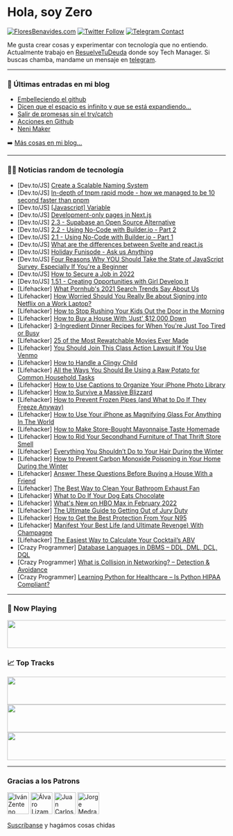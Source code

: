 # Hola, soy Zero

[![FloresBenavides.com](https://img.shields.io/website?down_message=oops&label=MiBlog&style=for-the-badge&up_message=online&url=https%3A%2F%2Ffloresbenavides.com)](https://floresbenavides.com) [![Twitter Follow](https://img.shields.io/twitter/follow/ZeroDragon?color=%231DA1F2&label=Follow&logo=twitter&logoColor=ffffff&style=for-the-badge)](https://twitter.com/zerodragon) [![Telegram Contact](https://img.shields.io/badge/escr%C3%ADbeme-ZeroDragon-%2326A5E4?style=for-the-badge&logo=telegram)](https://t.me/zerodragon)

Me gusta crear cosas y experimentar con tecnología que no entiendo.
Actualmente trabajo en [ResuelveTuDeuda](http://github.com/resuelve) donde soy Tech Manager.
Si buscas chamba, mandame un mensaje en [telegram](https://t.me/zerodragon).

---

### 📕 Últimas entradas en mi blog
<!-- BLOG-POST-LIST:START -->
- [Embelleciendo el github](https://floresbenavides.com/embelleciendo-el-github/)
- [Dicen que el espacio es infinito y que se está expandiendo…](https://floresbenavides.com/dicen-que-el-espacio-es-infinito-y-que-se-esta-expandiendo/)
- [Salir de promesas sin el try/catch](https://floresbenavides.com/salir-de-promesas-sin-el-try-catch/)
- [Acciones en Github](https://floresbenavides.com/acciones-en-github/)
- [Neni Maker](https://floresbenavides.com/neni-maker/)
<!-- BLOG-POST-LIST:END -->

➡️ [Más cosas en mi blog...](https://floresbenavides.com)

---

### 👨‍💻 Noticias random de tecnología
<!-- TECH-POSTS:START -->
- [Dev.to/JS] [Create a Scalable Naming System](https://dev.to/lrth06/create-a-scalable-naming-system-4ldn)
- [Dev.to/JS] [In-depth of tnpm rapid mode - how we managed to be 10 second faster than pnpm](https://dev.to/atian25/in-depth-of-tnpm-rapid-mode-how-could-we-fast-10s-than-pnpm-3bpp)
- [Dev.to/JS] [[Javascript] Variable](https://dev.to/joylee/javascript-variable-4lip)
- [Dev.to/JS] [Development-only pages in Next.js](https://dev.to/tylerlwsmith/development-only-pages-in-nextjs-4fgo)
- [Dev.to/JS] [2.3 - Supabase an Open Source Alternative](https://dev.to/codingcatdev/23-supabase-an-open-source-alternative-42l)
- [Dev.to/JS] [2.2 - Using No-Code with Builder.io - Part 2](https://dev.to/codingcatdev/22-using-no-code-with-builderio-part-2-38ch)
- [Dev.to/JS] [2.1 - Using No-Code with Builder.io - Part 1](https://dev.to/codingcatdev/21-using-no-code-with-builderio-part-1-2fji)
- [Dev.to/JS] [What are the differences between Svelte and react.js](https://dev.to/yaku/what-are-the-differences-between-svelte-and-reactjs-2n96)
- [Dev.to/JS] [Holiday Funisode - Ask us Anything](https://dev.to/codingcatdev/holiday-funisode-ask-us-anything-251b)
- [Dev.to/JS] [Four Reasons Why YOU Should Take the State of JavaScript Survey, Especially If You&#39;re a Beginner](https://dev.to/sachagreif/four-reasons-why-you-should-take-the-state-of-javascript-survey-especially-if-youre-a-beginner-547a)
- [Dev.to/JS] [How to Secure a Job in 2022](https://dev.to/yaku/how-to-secure-a-job-in-2022-502d)
- [Dev.to/JS] [1.51 - Creating Opportunities with Girl Develop It](https://dev.to/codingcatdev/151-creating-opportunities-with-girl-develop-it-nff)
- [Lifehacker] [What Pornhub&#39;s 2021 Search Trends Say About Us](https://lifehacker.com/what-pornhubs-2021-search-trends-say-about-us-1848412206)
- [Lifehacker] [How Worried Should You Really Be about Signing into Netflix on a Work Laptop?](https://lifehacker.com/everything-you-should-stop-doing-on-your-work-computer-1848411412)
- [Lifehacker] [How to Stop Rushing Your Kids Out the Door in the Morning](https://lifehacker.com/how-to-stop-rushing-your-kids-out-the-door-in-the-morni-1848411071)
- [Lifehacker] [How to Buy a House With &#39;Just&#39; $12,000 Down](https://lifehacker.com/how-to-buy-a-house-with-just-12-000-down-1848411297)
- [Lifehacker] [3-Ingredient Dinner Recipes for When You&#39;re Just Too Tired or Busy](https://lifehacker.com/3-ingredient-dinner-recipes-for-when-youre-just-too-tir-1848410136)
- [Lifehacker] [25 of the Most Rewatchable Movies Ever Made](https://lifehacker.com/25-of-the-most-rewatchable-movies-ever-made-1848407208)
- [Lifehacker] [You Should Join This Class Action Lawsuit If You Use Venmo](https://lifehacker.com/you-should-join-this-class-action-lawsuit-against-venmo-1848410390)
- [Lifehacker] [How to Handle a Clingy Child](https://lifehacker.com/how-to-handle-a-clingy-child-1848408766)
- [Lifehacker] [All the Ways You Should Be Using a Raw Potato for Common Household Tasks](https://lifehacker.com/all-the-ways-you-should-be-using-a-raw-potato-for-commo-1848409591)
- [Lifehacker] [How to Use Captions to Organize Your iPhone Photo Library](https://lifehacker.com/how-to-use-captions-to-organize-your-iphone-photo-libra-1848409263)
- [Lifehacker] [How to Survive a Massive Blizzard](https://lifehacker.com/how-to-survive-a-massive-blizzard-1848409946)
- [Lifehacker] [How to Prevent Frozen Pipes &lpar;and What to Do If They Freeze Anyway&rpar;](https://lifehacker.com/how-to-prevent-frozen-pipes-and-what-to-do-if-they-fre-1848409008)
- [Lifehacker] [How to Use Your iPhone as Magnifying Glass For Anything In The World](https://lifehacker.com/how-to-use-your-iphone-as-magnifying-glass-for-anything-1848409224)
- [Lifehacker] [How to Make Store-Bought Mayonnaise Taste Homemade](https://lifehacker.com/how-to-make-store-bought-mayonnaise-taste-homemade-1848402829)
- [Lifehacker] [How to Rid Your Secondhand Furniture of That Thrift Store Smell](https://lifehacker.com/how-to-rid-your-secondhand-furniture-of-that-thrift-sto-1848405333)
- [Lifehacker] [Everything You Shouldn’t Do to Your Hair During the Winter](https://lifehacker.com/everything-you-shouldn-t-do-to-your-hair-during-the-win-1848405329)
- [Lifehacker] [How to Prevent Carbon Monoxide Poisoning in Your Home During the Winter](https://lifehacker.com/how-to-prevent-carbon-monoxide-poisoning-in-your-home-d-1848405325)
- [Lifehacker] [Answer These Questions Before Buying a House With a Friend](https://lifehacker.com/answer-these-questions-before-buying-a-house-with-a-fri-1848403290)
- [Lifehacker] [The Best Way to Clean Your Bathroom Exhaust Fan](https://lifehacker.com/the-best-way-to-clean-your-bathroom-exhaust-fan-1848403269)
- [Lifehacker] [What to Do If Your Dog Eats Chocolate](https://lifehacker.com/what-to-do-if-your-dog-eats-chocolate-1848403278)
- [Lifehacker] [What&#39;s New on HBO Max in February 2022](https://lifehacker.com/whats-new-on-hbo-max-in-february-2022-1848402355)
- [Lifehacker] [The Ultimate Guide to Getting Out of Jury Duty](https://lifehacker.com/the-ultimate-guide-to-getting-out-of-jury-duty-1848394904)
- [Lifehacker] [How to Get the Best Protection From Your N95](https://lifehacker.com/how-to-get-the-best-protection-from-your-n95-1848401335)
- [Lifehacker] [Manifest Your Best Life &lpar;and Ultimate Revenge&rpar; With Champagne](https://lifehacker.com/manifest-your-best-life-and-ultimate-revenge-with-cha-1848400326)
- [Lifehacker] [The Easiest Way to Calculate Your Cocktail’s ABV](https://lifehacker.com/the-easiest-way-to-calculate-your-cocktail-s-abv-1848395614)
- [Crazy Programmer] [Database Languages in DBMS – DDL, DML, DCL, DQL](https://www.thecrazyprogrammer.com/2022/01/database-languages.html)
- [Crazy Programmer] [What is Collision in Networking? – Detection &amp; Avoidance](https://www.thecrazyprogrammer.com/2022/01/collision-in-networking.html)
- [Crazy Programmer] [Learning Python for Healthcare – Is Python HIPAA Compliant?](https://www.thecrazyprogrammer.com/2022/01/learning-python-for-healthcare.html)<!-- TECH-POSTS:END -->

---

### 🎵 Now Playing
<a href="https://spotify-now-playing-dun.vercel.app/now-playing?open"><img src="https://spotify-now-playing-dun.vercel.app/now-playing" width="540" height="64"></a>

### 📈 Top Tracks
<a href="https://spotify-now-playing-dun.vercel.app/top-tracks?i=1&open"><img src="https://spotify-now-playing-dun.vercel.app/top-tracks?i=1" width="540" height="64"></a>
<a href="https://spotify-now-playing-dun.vercel.app/top-tracks?i=2&open"><img src="https://spotify-now-playing-dun.vercel.app/top-tracks?i=2" width="540" height="64"></a>
<a href="https://spotify-now-playing-dun.vercel.app/top-tracks?i=3&open"><img src="https://spotify-now-playing-dun.vercel.app/top-tracks?i=3" width="540" height="64"></a>

---

### Gracias a los Patrons
[<img src="https://avatars.githubusercontent.com/u/243380?v=4" alt="Iván Zenteno" width="50px">](https://github.com/k001) [<img src="https://avatars.githubusercontent.com/u/19955639?v=4" alt="Álvaro Lizama" width="50px">](https://github.com/alvarolizama) [<img src="https://avatars.githubusercontent.com/u/2718753?v=4" alt="Juan Carlos Ruiz" width="50px">](https://github.com/JuanCrg90) [<img src="https://avatars.githubusercontent.com/u/37025?v=4" alt="Jorge Medrano" width="50px">](https://github.com/h1pp1e) 

[Suscríbanse](https://www.patreon.com/zerodragon) y hagámos cosas chidas

